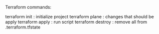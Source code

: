 Terraform commands: 

terraform init : initialize project 
terraform plane : changes that should be apply 
terraform apply : run script
terraform destroy : remove all from .terraform.tfstate

